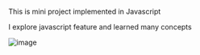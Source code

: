 This is mini project implemented in Javascript 

I explore javascript feature and learned many concepts 

![image](https://user-images.githubusercontent.com/34029903/213201534-fd472298-db58-4d41-adba-d1a500467f66.png)

